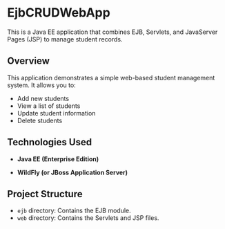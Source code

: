# EjbCRUDWebApp

This is a Java EE application that combines EJB, Servlets, and JavaServer Pages (JSP) to manage student records.

## Overview

This application demonstrates a simple web-based student management system. It allows you to:

- Add new students
- View a list of students
- Update student information
- Delete students

## Technologies Used

- **Java EE (Enterprise Edition)** 

- **WildFly (or JBoss Application Server)** 

## Project Structure

- `ejb` directory: Contains the EJB module.
- `web` directory: Contains the  Servlets and  JSP files.

